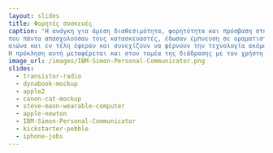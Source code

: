 ```yaml
---
layout: slides
title: Φορητές συσκευές
caption: 'H ανάγκη για άμεση διαθεσιμότητα, φορητότητα και πρόσβαση στην επικοινωνία και πληροφορία αποτελούν παράγοντες
που πάντα απασχολούσαν τους κατασκευαστές, έδωσαν έμπνευση σε οραματιστές του προηγούμενου
αιώνα και εν τέλη έφεραν και συνεχίζουν να φέρνουν την τεχνολογία ακόμα πιο κοντά στον άνθρωπο. 
Η πρόκληση αυτή μεταφέρεται και στον τομέα της διάδρασης με τον χρήστη.'
image_url: /images/IBM-Simon-Personal-Communicator.png
slides:
  - transistor-radio
  - dynabook-mockup
  - apple2
  - canon-cat-mockup
  - steve-mann-wearable-computer
  - apple-newton
  - IBM-Simon-Personal-Communicator
  - kickstarter-pebble
  - iphone-jobs
---
```


